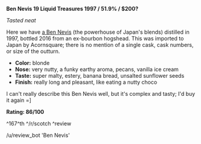 **Ben Nevis 19 Liquid Treasures 1997 / 51.9% / $200?**

*Tasted neat*

Here we have [a Ben Nevis](https://www.whiskybase.com/whiskies/whisky/89418/ben-nevis-1997-lt) (the powerhouse of Japan's blends) distilled in 1997, bottled 2016 from an ex-bourbon hogshead.  This was imported to Japan by Acornsquare; there is no mention of a single cask, cask numbers, or size of the outturn.

* **Color:** blonde
* **Nose:** very nutty, a funky earthy aroma, pecans, vanilla ice cream
* **Taste:** super malty, estery, banana bread, unsalted sunflower seeds
* **Finish:** really long and pleasant, like eating a nutty choco

I can't really describe this Ben Nevis well, but it's complex and tasty; I'd buy it again =]

**Rating: 86/100**

^167^th ^/r/scotch ^review

/u/review_bot 'Ben Nevis'